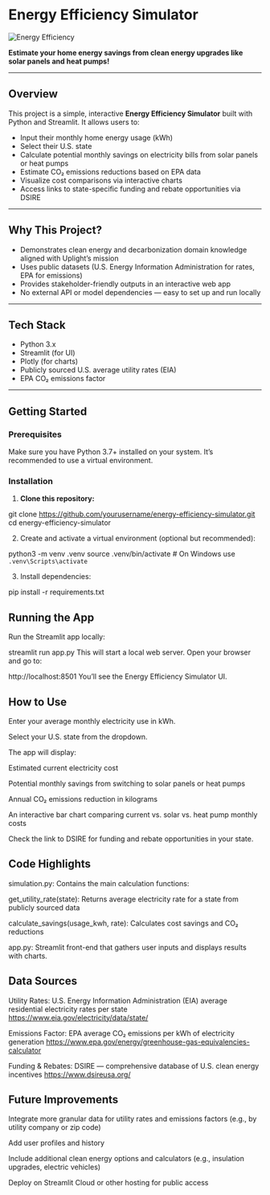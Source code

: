 # Energy Efficiency Simulator

![Energy Efficiency](https://images.unsplash.com/photo-1506744038136-46273834b3fb?auto=format&fit=crop&w=800&q=80)

**Estimate your home energy savings from clean energy upgrades like solar panels and heat pumps!**

---

## Overview

This project is a simple, interactive **Energy Efficiency Simulator** built with Python and Streamlit. It allows users to:

- Input their monthly home energy usage (kWh)
- Select their U.S. state
- Calculate potential monthly savings on electricity bills from solar panels or heat pumps
- Estimate CO₂ emissions reductions based on EPA data
- Visualize cost comparisons via interactive charts
- Access links to state-specific funding and rebate opportunities via DSIRE

---

## Why This Project?

- Demonstrates clean energy and decarbonization domain knowledge aligned with Uplight’s mission
- Uses public datasets (U.S. Energy Information Administration for rates, EPA for emissions)
- Provides stakeholder-friendly outputs in an interactive web app
- No external API or model dependencies — easy to set up and run locally

---

## Tech Stack

- Python 3.x
- Streamlit (for UI)
- Plotly (for charts)
- Publicly sourced U.S. average utility rates (EIA)
- EPA CO₂ emissions factor

---

## Getting Started

### Prerequisites

Make sure you have Python 3.7+ installed on your system. It’s recommended to use a virtual environment.

### Installation

1. **Clone this repository:**

git clone https://github.com/yourusername/energy-efficiency-simulator.git
cd energy-efficiency-simulator

2. Create and activate a virtual environment (optional but recommended):

python3 -m venv .venv
source .venv/bin/activate  # On Windows use `.venv\Scripts\activate`

3. Install dependencies:

pip install -r requirements.txt

## Running the App
Run the Streamlit app locally:

streamlit run app.py
This will start a local web server. Open your browser and go to:

http://localhost:8501
You’ll see the Energy Efficiency Simulator UI.

## How to Use
Enter your average monthly electricity use in kWh.

Select your U.S. state from the dropdown.

The app will display:

Estimated current electricity cost

Potential monthly savings from switching to solar panels or heat pumps

Annual CO₂ emissions reduction in kilograms

An interactive bar chart comparing current vs. solar vs. heat pump monthly costs

Check the link to DSIRE for funding and rebate opportunities in your state.

## Code Highlights
simulation.py: Contains the main calculation functions:

get_utility_rate(state): Returns average electricity rate for a state from publicly sourced data

calculate_savings(usage_kwh, rate): Calculates cost savings and CO₂ reductions

app.py: Streamlit front-end that gathers user inputs and displays results with charts.

## Data Sources
Utility Rates: U.S. Energy Information Administration (EIA) average residential electricity rates per state
https://www.eia.gov/electricity/data/state/

Emissions Factor: EPA average CO₂ emissions per kWh of electricity generation
https://www.epa.gov/energy/greenhouse-gas-equivalencies-calculator

Funding & Rebates: DSIRE — comprehensive database of U.S. clean energy incentives
https://www.dsireusa.org/

## Future Improvements
Integrate more granular data for utility rates and emissions factors (e.g., by utility company or zip code)

Add user profiles and history

Include additional clean energy options and calculators (e.g., insulation upgrades, electric vehicles)

Deploy on Streamlit Cloud or other hosting for public access

